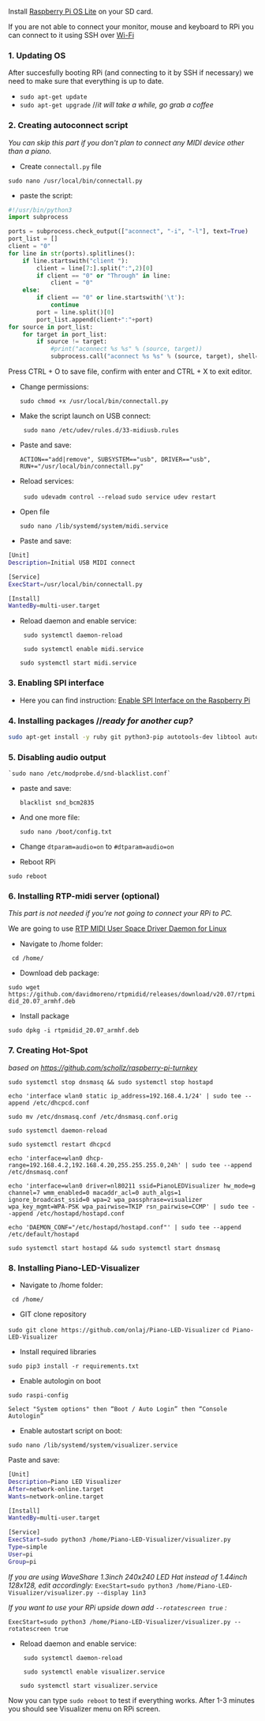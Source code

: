 
Install [Raspberry Pi OS Lite](https://www.raspberrypi.org/software/) on your SD card.

If you are not able to connect your monitor, mouse and keyboard to RPi you can connect to it using SSH over [Wi-Fi](https://github.com/onlaj/Piano-LED-Visualizer/blob/master/Docs/wifi_setup.md)


 
### 1. **Updating OS** 
After succesfully booting RPi (and connecting to it by SSH if necessary) we need to make sure that everything is up to date.
- `sudo apt-get update`
- `sudo apt-get upgrade` //*it will take a while, go grab a coffee*


### 2. **Creating autoconnect script** ### 
*You can skip this part if you don't plan to connect any MIDI device other than a piano.*
- Create `connectall.py` file

 `sudo nano /usr/local/bin/connectall.py`
- paste the script:
```python
#!/usr/bin/python3
import subprocess

ports = subprocess.check_output(["aconnect", "-i", "-l"], text=True)
port_list = []
client = "0"
for line in str(ports).splitlines():
    if line.startswith("client "):
        client = line[7:].split(":",2)[0]
        if client == "0" or "Through" in line:
            client = "0"
    else:
        if client == "0" or line.startswith('\t'):
            continue
        port = line.split()[0]
        port_list.append(client+":"+port)
for source in port_list:
    for target in port_list:
        if source != target:
            #print("aconnect %s %s" % (source, target))
            subprocess.call("aconnect %s %s" % (source, target), shell=True)
```
Press CTRL + O to save file, confirm with enter and CTRL + X to exit editor.
- Change permissions:

    `sudo chmod +x /usr/local/bin/connectall.py`

- Make the script launch on USB connect:

   ` sudo nano /etc/udev/rules.d/33-midiusb.rules`

- Paste and save:

    `ACTION=="add|remove", SUBSYSTEM=="usb", DRIVER=="usb", RUN+="/usr/local/bin/connectall.py"  `

- Reload services:

   ` sudo udevadm control --reload`
    `sudo service udev restart`
- Open file

    `sudo nano /lib/systemd/system/midi.service`
- Paste and save:
```bash
[Unit]
Description=Initial USB MIDI connect

[Service]
ExecStart=/usr/local/bin/connectall.py

[Install]
WantedBy=multi-user.target
```

- Reload daemon and enable service:

   ` sudo systemctl daemon-reload`
   
   ` sudo systemctl enable midi.service`
    
   `sudo systemctl start midi.service`
    

###  3. **Enabling SPI interface** ### 
 - Here you can find instruction: [Enable SPI Interface on the Raspberry Pi](https://www.raspberrypi-spy.co.uk/2014/08/enabling-the-spi-interface-on-the-raspberry-pi/)


### 4. **Installing packages** //*ready for another cup?* ### 

```bash
sudo apt-get install -y ruby git python3-pip autotools-dev libtool autoconf libasound2-dev libusb-dev libdbus-1-dev libglib2.0-dev libudev-dev libical-dev libreadline-dev python-dev libatlas-base-dev libopenjp2-7 libtiff5 libjack0 libjack-dev libasound2-dev fonts-freefont-ttf gcc make build-essential python-dev git scons swig libavahi-client3 abcmidi dnsmasq hostapd
```


### 5. **Disabling audio output** ### 

    `sudo nano /etc/modprobe.d/snd-blacklist.conf`
- paste and save:

    `blacklist snd_bcm2835`
- And one more file:

    `sudo nano /boot/config.txt`
- Change `dtparam=audio=on` to `#dtparam=audio=on`

- Reboot RPi

`sudo reboot`


### 6. **Installing RTP-midi server** (optional) ### 
*This part is not needed if you're not going to connect your RPi to PC.*

We are going to use  [RTP MIDI User Space Driver Daemon for Linux](https://github.com/davidmoreno/rtpmidid/releases)
- Navigate to /home folder:

` cd /home/`   
- Download deb package:

`sudo wget https://github.com/davidmoreno/rtpmidid/releases/download/v20.07/rtpmidid_20.07_armhf.deb`
- Install package

`sudo dpkg -i rtpmidid_20.07_armhf.deb`

### 7. **Creating Hot-Spot** ###

*based on https://github.com/schollz/raspberry-pi-turnkey*

`sudo systemctl stop dnsmasq && sudo systemctl stop hostapd`

`echo 'interface wlan0
static ip_address=192.168.4.1/24' | sudo tee --append /etc/dhcpcd.conf`

`sudo mv /etc/dnsmasq.conf /etc/dnsmasq.conf.orig`

`sudo systemctl daemon-reload`

`sudo systemctl restart dhcpcd`

`echo 'interface=wlan0
dhcp-range=192.168.4.2,192.168.4.20,255.255.255.0,24h' | sudo tee --append /etc/dnsmasq.conf`

`echo 'interface=wlan0
driver=nl80211
ssid=PianoLEDVisualizer
hw_mode=g
channel=7
wmm_enabled=0
macaddr_acl=0
auth_algs=1
ignore_broadcast_ssid=0
wpa=2
wpa_passphrase=visualizer
wpa_key_mgmt=WPA-PSK
wpa_pairwise=TKIP
rsn_pairwise=CCMP' | sudo tee --append /etc/hostapd/hostapd.conf`

`echo 'DAEMON_CONF="/etc/hostapd/hostapd.conf"' | sudo tee --append /etc/default/hostapd`

`sudo systemctl start hostapd && sudo systemctl start dnsmasq`


### 8. **Installing Piano-LED-Visualizer** ###
- Navigate to /home folder:

` cd /home/`

- GIT clone repository

`sudo git clone https://github.com/onlaj/Piano-LED-Visualizer`
`cd Piano-LED-Visualizer`
- Install required libraries

`sudo pip3 install -r requirements.txt`
- Enable autologin on boot

`sudo raspi-config`

`Select "System options" then “Boot / Auto Login” then “Console Autologin” `
- Enable autostart script on boot:

`sudo nano /lib/systemd/system/visualizer.service`

Paste and save:

```bash
[Unit]
Description=Piano LED Visualizer
After=network-online.target
Wants=network-online.target

[Install]
WantedBy=multi-user.target

[Service]
ExecStart=sudo python3 /home/Piano-LED-Visualizer/visualizer.py
Type=simple
User=pi
Group=pi
```

*If you are using WaveShare 1.3inch 240x240 LED Hat instead of 1.44inch 128x128, edit accordingly:*
`ExecStart=sudo python3 /home/Piano-LED-Visualizer/visualizer.py --display 1in3`

*If you want to use your RPi upside down add `--rotatescreen true` :*

`ExecStart=sudo python3 /home/Piano-LED-Visualizer/visualizer.py --rotatescreen true`

- Reload daemon and enable service:

   ` sudo systemctl daemon-reload`
   
   ` sudo systemctl enable visualizer.service`
    
   `sudo systemctl start visualizer.service`



Now you can type `sudo reboot` to test if everything works. After 1-3 minutes you should see Visualizer menu on RPi screen.
